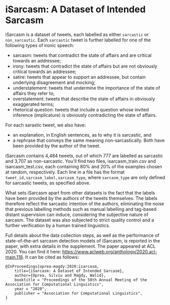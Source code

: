 # iSarcasm: A Dataset of Intended Sarcasm

iSarcasm is a dataset of tweets, each labelled as either `sarcastic` or `non_sarcastic`.
Each `sarcastic` tweet is further labelled for one of the following types of ironic speech:

- sarcasm: tweets that contradict the state of affairs and are critical towards an addressee;
- irony: tweets that contradict the state of affairs but are not obviously critical towards an addressee;
- satire: tweets that appear to support an addressee, but contain underlying disagreement and mocking;
- understatement: tweets that undermine the importance of the state of affairs they refer to;
- overstatement: tweets that describe the state of affairs in obviously exaggerated terms;
- rhetorical question: tweets that include a question whose invited inference (implicature) is obviously 
  contradicting the state of affairs.

For each sarastic tweet, we also have:
  - an explanation, in English sentences, as to why it is sarcastic, and 
  - a rephrase that conveys the same meaning non-sarcastically.
Both have been provided by the author of the tweet.

iSarcasm contains 4,484 tweets, out of which 777 are labelled as sarcastic and
3,707 as non-sarcastic. You'll find two files, isarcasm_train.csv and isarcasm_test.csv,
each containing 80% and 20% of the examples chosen at random, respectively. Each line in a
file has the format `tweet_id,sarcasm_label,sarcasm_type`, 
where `sarcasm_type` are only defined for sarcastic tweets,
as specified above.

What sets iSarcasm apart from other datasets is the fact that the labels have been provided by the
authors of the tweets themselves. The labels therefore reflect the sarcastic intention of the authors, 
eliminating the noise that previous labelling methods such as manual labelling and tag-based distant 
supervision can induce, considering the subjective nature of sarcasm. The dataset was also subjected 
to strict quality control and a further verification by a human trained linguistics.

Full details about the data collection steps, as well as the performance of state-of-the-art sarcasm 
detection models of iSarcasm, is reported in the paper, with extra details in the supplement. The paper appeared at ACL 2020. You can find it here: https://www.aclweb.org/anthology/2020.acl-main.118. It can be cited as follows:

    @InProceedings{oprea-magdy:2020:isarcasm,
        title={iSarcasm: A Dataset of Intended Sarcasm},
        author={Oprea, Silviu and Magdy, Walid},
        booktitle = "Proceedings of the 58th Annual Meeting of the Association for Computational Linguistics",
        year = "2020",
        publisher = "Association for Computational Linguistics",
    }
